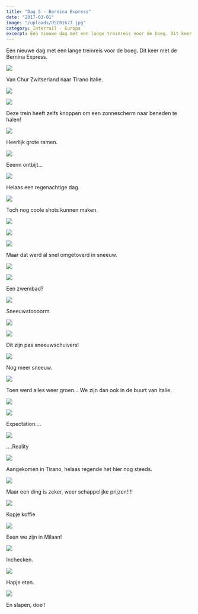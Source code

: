 ```yaml
---
title: "Dag 5 - Bernina Express"
date: "2017-03-01"
image: "/uploads/DSC01677.jpg"
category: Interrail - Europa
excerpt: Een nieuwe dag met een lange treinreis voor de boeg. Dit keer met de Bernina Express...
---
```


Een nieuwe dag met een lange treinreis voor de boeg. Dit keer met de Bernina Express.

![](/uploads/20170228_083532-700x394.jpg)

Van Chur Zwitserland naar Tirano Italie.

![](/uploads/20170228_083636-700x394.jpg)

![](/uploads/DSC01646-700x394.jpg)

Deze trein heeft zelfs knoppen om een zonnescherm naar beneden te halen!

![](/uploads/20170228_083643-700x394.jpg)

Heerlijk grote ramen.

![](/uploads/DSC01645-700x394.jpg)

Eeenn ontbijt...

![](/uploads/20170228_084136-700x394.jpg)

Helaas een regenachtige dag.

![](/uploads/DSC01766-700x394.jpg)

Toch nog coole shots kunnen maken.

![](/uploads/DSC01670-700x394.jpg)

![](/uploads/DSC01677-700x394.jpg)

![](/uploads/DSC01681-700x394.jpg)

Maar dat werd al snel omgetoverd in sneeuw.

![](/uploads/DSC01690-700x394.jpg)

![](/uploads/DSC01745-700x394.jpg)

Een zwembad?

![](/uploads/DSC01687-700x394.jpg)

Sneeuwstoooorm.

![](/uploads/DSC01730-700x394.jpg)

![](/uploads/DSC01738-700x394.jpg)

Dit zijn pas sneeuwschuivers!

![](/uploads/DSC01726-700x394.jpg)

Nog meer sneeuw.

![](/uploads/DSC01705-700x394.jpg)

Toen werd alles weer groen... We zijn dan ook in de buurt van Italie.

![](/uploads/DSC01758-700x394.jpg)

![](/uploads/DSC01761-700x394.jpg)

Expectation....

![](/uploads/DSC01763-700x394.jpg)

....Reality

![](/uploads/DSC01764-700x394.jpg)

Aangekomen in Tirano, helaas regende het hier nog steeds.

![](/uploads/20170228_131340-700x394.jpg)

Maar een ding is zeker, weer schappelijke prijzen!!!!

![](/uploads/20170228_131724-700x394.jpg)

Kopje koffie

![](/uploads/20170228_132224-e1488315634929-700x394.jpg)

Eeen we zijn in Milaan!

![](/uploads/20170228_174244-700x394.jpg)

Inchecken.

![](/uploads/20170228_182437-700x394.jpg)

Hapje eten.

![](/uploads/20170228_200250-700x394.jpg)

En slapen, doei!
